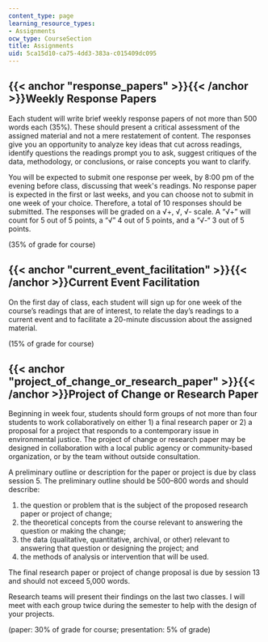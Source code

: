 ```yaml
---
content_type: page
learning_resource_types:
- Assignments
ocw_type: CourseSection
title: Assignments
uid: 5ca15d10-ca75-4dd3-383a-c015409dc095
---
```


{{< anchor "response_papers" >}}{{< /anchor >}}Weekly Response Papers
---------------------------------------------------------------------

Each student will write brief weekly response papers of not more than 500 words each (35%). These should present a critical assessment of the assigned material and not a mere restatement of content. The responses give you an opportunity to analyze key ideas that cut across readings, identify questions the readings prompt you to ask, suggest critiques of the data, methodology, or conclusions, or raise concepts you want to clarify.

You will be expected to submit one response per week, by 8:00 pm of the evening before class, discussing that week's readings. No response paper is expected in the first or last weeks, and you can choose not to submit in one week of your choice. Therefore, a total of 10 responses should be submitted. The responses will be graded on a √+, √, √- scale. A “√+” will count for 5 out of 5 points, a “√” 4 out of 5 points, and a “√-“ 3 out of 5 points. 

(35% of grade for course)

{{< anchor "current_event_facilitation" >}}{{< /anchor >}}Current Event Facilitation
------------------------------------------------------------------------------------

On the first day of class, each student will sign up for one week of the course’s readings that are of interest, to relate the day’s readings to a current event and to facilitate a 20-minute discussion about the assigned material.

(15% of grade for course)

{{< anchor "project_of_change_or_research_paper" >}}{{< /anchor >}}Project of Change or Research Paper
------------------------------------------------------------------------------------------------------

Beginning in week four, students should form groups of not more than four students to work collaboratively on either 1) a final research paper or 2) a proposal for a project that responds to a contemporary issue in environmental justice. The project of change or research paper may be designed in collaboration with a local public agency or community-based organization, or by the team without outside consultation.

A preliminary outline or description for the paper or project is due by class session 5. The preliminary outline should be 500–800 words and should describe:

1.  the question or problem that is the subject of the proposed research paper or project of change;
2.  the theoretical concepts from the course relevant to answering the question or making the change;
3.  the data (qualitative, quantitative, archival, or other) relevant to answering that question or designing the project; and
4.  the methods of analysis or intervention that will be used.

The final research paper or project of change proposal is due by session 13 and should not exceed 5,000 words.

Research teams will present their findings on the last two classes. I will meet with each group twice during the semester to help with the design of your projects.

(paper: 30% of grade for course; presentation: 5% of grade)